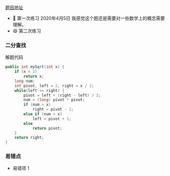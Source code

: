 [题目地址](https://leetcode-cn.com/problems/sqrtx/)



- :slightly_smiling_face: 第一次练习 2020年4月5日 我感觉这个题还是需要对一些数学上的概念需要理解。
- :smile: 第二次练习 



### 二分查找

解题代码

```java
public int mySqrt(int x) {
    if (x < 2)
        return x;
    long num;
    int pivot, left = 2, right = x / 2;
    while(left <= right) {
        pivot = left + (right - left) / 2;
        num = (long) pivot * pivot;
        if (num > x)
            right = pivot - 1;
        else if (num < x)
            left = pivot + 1;
        else
            return pivot;
    }
    return right;
}
```



### 易错点

- 易错项 1 
